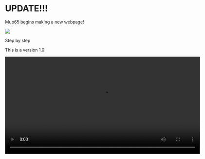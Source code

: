 <!DOCTYPE html>
<html>
	<head>
		<title>Result</title>
	</head>
	<body><h1> UPDATE!!! </h1>
	 	<p>Mup65 begins making a new webpage!</p>
	<img src="https://imgnews.pstatic.net/image/047/2020/04/21/0002267174_001_20200421102308571.jpg?type=w647" />	
		<p>Step by step</p>
		<p>This is a version 1.0</p>
		<video source src="https://github.com/mup65/mup65.github.io/blob/master/mup65.mp4" type="video/mp4" id="myVideo" width="640" controls autoplay> </video>	  
	</body>
</html>
